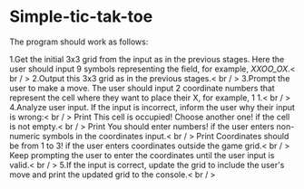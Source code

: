 # Simple-tic-tak-toe
The program should work as follows:

1.Get the initial 3x3 grid from the input as in the previous stages. Here the user should input 9 symbols representing the field, for example, _XXOO_OX_.< br / > 2.Output this 3x3 grid as in the previous stages.< br / > 3.Prompt the user to make a move. The user should input 2 coordinate numbers that represent the cell where they want to place their X, for example, 1 1.< br / > 4.Analyze user input. If the input is incorrect, inform the user why their input is wrong:< br / >  Print This cell is occupied! Choose another one! if the cell is not empty.< br / >  Print You should enter numbers! if the user enters non-numeric symbols in the coordinates input.< br / >   Print Coordinates should be from 1 to 3! if the user enters coordinates outside the game grid.< br / >  Keep prompting the user to enter the coordinates until the user input is valid.< br / > 5.If the input is correct, update the grid to include the user's move and print the updated grid to the console.< br / > 
